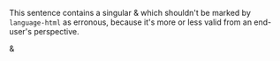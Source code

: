 This sentence contains a singular & which shouldn't be marked by `language-html` as erronous, because it's more or less valid from an end-user's perspective.

&
